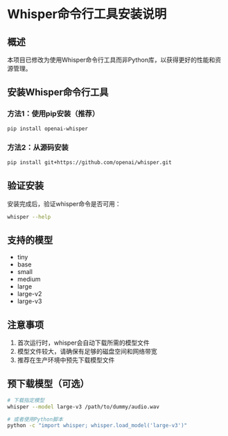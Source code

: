 # Whisper命令行工具安装说明

## 概述
本项目已修改为使用Whisper命令行工具而非Python库，以获得更好的性能和资源管理。

## 安装Whisper命令行工具

### 方法1：使用pip安装（推荐）
```bash
pip install openai-whisper
```

### 方法2：从源码安装
```bash
pip install git+https://github.com/openai/whisper.git
```

## 验证安装
安装完成后，验证whisper命令是否可用：
```bash
whisper --help
```

## 支持的模型
- tiny
- base
- small
- medium
- large
- large-v2
- large-v3

## 注意事项
1. 首次运行时，whisper会自动下载所需的模型文件
2. 模型文件较大，请确保有足够的磁盘空间和网络带宽
3. 推荐在生产环境中预先下载模型文件

## 预下载模型（可选）
```bash
# 下载指定模型
whisper --model large-v3 /path/to/dummy/audio.wav

# 或者使用Python脚本
python -c "import whisper; whisper.load_model('large-v3')"
``` 